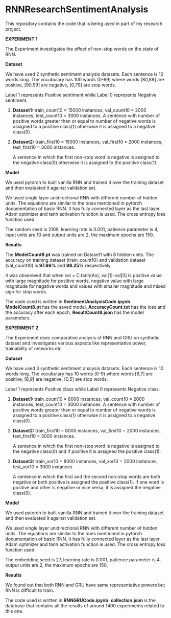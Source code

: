 # RNNResearchSentimentAnalysis
This repository contains the code that is being used in part of my research project.

<b>EXPERIMENT 1</b>

The Experiment investigates the effect of non-stop words on the state of RNN.

<b>Dataset</b>

We have used 2 synthetic sentiment analysis datasets. Each sentence is 10 words long.
The vocubulary has 100 words (0-99) where words [80,89] are positive, [90,99] are negative, [0,79] are stop words.

Label 1 represents Positive sentiment while Label 0 represents Negative sentiment.

1) <b>Dataset1:</b>
   train_count10 = 15000 instances, val_count10 = 2000 instances, test_count10 = 3000 instances.
   A sentence with number of positive words greater than or equal to number of negative words is assigned to a positive class(1) otherwise it is assigned to a negative class(0).
   
2) <b>Dataset2:</b>
   train_first10 = 15000 instances, val_first10 = 2000 instances, test_first10 = 3000 instances.
   
   A sentence in which the first non-stop word is negative is assigned to the negative class(0) otherwise it is assigned to the positive class(1).
   
<b> Model </b>
  
We used pytorch to built vanilla RNN and trained it over the training dataset and then evaluated it against validation set.

We used single layer unidirectional RNN with different number of hidden units. The equations are similar to the ones mentioned in pytorch documentation of basic RNN. It has fully connected layer as the last layer. Adam optimizer and tanh activation function is used. The cross entropy loss function used.

The random seed is 2109, learning rate is 0.001, patience parameter is 4, input units are 10 and output units are 2, the maximum epochs are 150.

<b> Results </b>

The **ModelCount8.pt** was trained on Dataset1 with 8 hidden units. The accuracy on training dataset (train_count10) and validation dataset (val_count10) is **97.96%** and **98.25%** respectively.

It was obsereved that when val = C.tanh(Ax), val[1]-val[0] is positive value with large magnitude for positive words, negative value with large magnitude for negative words and values with smaller magnitude and mixed sign for stop words.

The code used is written in **SentimentAnalysisCode.ipynb**. **ModelCount8.pt** has the saved model, **AccuracyCount.txt** has the loss and the accuracy after each epoch, **ResultCount8.json** has the model parameters.



<b>EXPERIMENT 2</b>

The Experiment does comparative analysis of RNN and GRU on synthetic dataset and investigates various aspects like representative power, trainability of networks etc.

<b>Dataset</b>

We have used 3 synthetic sentiment analysis datasets. Each sentence is 10 words long.
The vocubulary has 10 words (0-9) where words [6,7] are positive, [8,9] are negative, [0,5] are stop words.

Label 1 represents Positive class while Label 0 represents Negative class.

1) <b>Dataset1:</b>
   train_count10 = 8000 instances, val_count10 = 2000 instances, test_count10 = 3000 instances.
   A sentence with number of positive words greater than or equal to number of negative words is assigned to a positive class(1) otherwise it is assigned to a negative class(0).
   
2) <b>Dataset2:</b>
   train_first10 = 8000 instances, val_first10 = 2000 instances, test_first10 = 3000 instances.
   
   A sentence in which the first non-stop word is negative is assigned to the negative class(0) and if positive it is assigned the positive class(1).

3) <b>Dataset3:</b>
   train_xor10 = 8000 instances, val_xor10 = 2000 instances, test_xor10 = 3000 instances
   
   A sentence in which the first and the second non-stop words are both negative or both positive is assigned the positive class(1). If one word is positive and other is negative or vice versa, it is assigned the negative class(0).
   
<b> Model </b>
  
We used pytorch to built vanilla RNN and trained it over the training dataset and then evaluated it against validation set.

We used single layer unidirectional RNN with different number of hidden units. The equations are similar to the ones mentioned in pytorch documentation of basic RNN. It has fully connected layer as the last layer. Adam optimizer and tanh activation function is used. The cross entropy loss function used.

The embedding seed is 27, learning rate is 0.001, patience parameter is 4, output units are 2, the maximum epochs are 150.

<b> Results </b>

We found out that both RNN and GRU have same representative powers but RNN is difficult to train.

The code used is written in **RNNGRUCode.ipynb**. **collection.json** is the database that contains all the results of around 1400 experiments related to this one.

